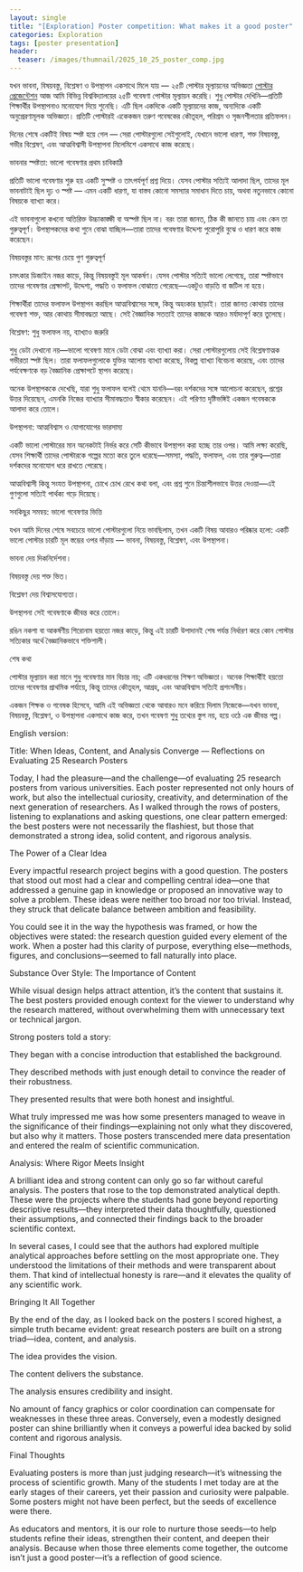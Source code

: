 ```yaml
---
layout: single
title: "[Exploration] Poster competition: What makes it a good poster"
categories: Exploration
tags: [poster presentation]
header:
  teaser: /images/thumnail/2025_10_25_poster_comp.jpg
---
```


যখন ভাবনা, বিষয়বস্তু, বিশ্লেষণ ও উপস্থাপন একসাথে মিলে যায় — ২৫টি পোস্টার মূল্যায়নের অভিজ্ঞতা
[পোস্টার প্রেজেন্টেশন]("/images/thumnail/2025_10_25_poster_comp.jpg")
আজ আমি বিভিন্ন বিশ্ববিদ্যালয়ের ২৫টি গবেষণা পোস্টার মূল্যায়ন করেছি। শুধু পোস্টার দেখিনি—প্রতিটি শিক্ষার্থীর উপস্থাপনাও মনোযোগ দিয়ে শুনেছি। এটি ছিল একদিকে একটি মূল্যায়নের কাজ, অন্যদিকে একটি অনুপ্রেরণামূলক অভিজ্ঞতা। প্রতিটি পোস্টারই একেকজন তরুণ গবেষকের কৌতূহল, পরিশ্রম ও সৃজনশীলতার প্রতিফলন।

দিনের শেষে একটিই বিষয় স্পষ্ট হয়ে গেল — সেরা পোস্টারগুলো সেইগুলোই, যেখানে ভালো ধারণা, শক্ত বিষয়বস্তু, গভীর বিশ্লেষণ, এবং আত্মবিশ্বাসী উপস্থাপনা মিলেমিশে একসাথে কাজ করেছে।

ভাবনার স্পষ্টতা: ভালো গবেষণার প্রথম চাবিকাঠি

প্রতিটি ভালো গবেষণার শুরু হয় একটি সুস্পষ্ট ও তাৎপর্যপূর্ণ প্রশ্ন দিয়ে। যেসব পোস্টার সত্যিই আলাদা ছিল, তাদের মূল ভাবনাটাই ছিল দৃঢ় ও স্পষ্ট — এমন একটি ধারণা, যা বাস্তব কোনো সমস্যার সমাধান দিতে চায়, অথবা নতুনভাবে কোনো বিষয়কে ব্যাখ্যা করে।

এই ভাবনাগুলো কখনো অতিরিক্ত উচ্চাকাঙ্ক্ষী বা অস্পষ্ট ছিল না। বরং তারা জানত, ঠিক কী জানতে চায় এবং কেন তা গুরুত্বপূর্ণ। উপস্থাপকদের কথা শুনে বোঝা যাচ্ছিল—তারা তাদের গবেষণার উদ্দেশ্য পুরোপুরি বুঝে ও ধারণ করে কাজ করেছেন।

বিষয়বস্তুর মান: রূপের চেয়ে গুণ গুরুত্বপূর্ণ

চমৎকার ডিজাইন নজর কাড়ে, কিন্তু বিষয়বস্তুই মূল আকর্ষণ। যেসব পোস্টার সত্যিই ভালো লেগেছে, তারা স্পষ্টভাবে তাদের গবেষণার প্রেক্ষাপট, উদ্দেশ্য, পদ্ধতি ও ফলাফল বোঝাতে পেরেছে—একটুও বাড়তি বা জটিল না হয়ে।

শিক্ষার্থীরা তাদের ফলাফল উপস্থাপন করছিল আত্মবিশ্বাসের সঙ্গে, কিন্তু অহংকার ছাড়াই। তারা জানত কোথায় তাদের গবেষণা শক্ত, আর কোথায় সীমাবদ্ধতা আছে। সেই বৈজ্ঞানিক সততাই তাদের কাজকে আরও মর্যাদাপূর্ণ করে তুলেছে।

বিশ্লেষণ: শুধু ফলাফল নয়, ব্যাখ্যাও জরুরি

শুধু ডেটা দেখানো নয়—ভালো গবেষণা মানে ডেটা বোঝা এবং ব্যাখ্যা করা। সেরা পোস্টারগুলোয় সেই বিশ্লেষণাত্মক গভীরতা স্পষ্ট ছিল। তারা ফলাফলগুলোকে যুক্তির আলোয় ব্যাখ্যা করেছে, বিকল্প ব্যাখ্যা বিবেচনা করেছে, এবং তাদের পর্যবেক্ষণকে বড় বৈজ্ঞানিক প্রেক্ষাপটে স্থাপন করেছে।

অনেক উপস্থাপককে দেখেছি, যারা শুধু ফলাফল বলেই থেমে যাননি—বরং দর্শকদের সঙ্গে আলোচনা করেছেন, প্রশ্নের উত্তর দিয়েছেন, এমনকি নিজের ব্যাখ্যার সীমাবদ্ধতাও স্বীকার করেছেন। এই পরিণত দৃষ্টিভঙ্গিই একজন গবেষককে আলাদা করে তোলে।

উপস্থাপনা: আত্মবিশ্বাস ও যোগাযোগের ভারসাম্য

একটি ভালো পোস্টারের মান অনেকটাই নির্ভর করে সেটি কীভাবে উপস্থাপন করা হচ্ছে তার ওপর। আমি লক্ষ্য করেছি, যেসব শিক্ষার্থী তাদের পোস্টারকে গল্পের মতো করে তুলে ধরেছে—সমস্যা, পদ্ধতি, ফলাফল, এবং তার গুরুত্ব—তারা দর্শকদের মনোযোগ ধরে রাখতে পেরেছে।

আত্মবিশ্বাসী কিন্তু সংযত উপস্থাপনা, চোখে চোখ রেখে কথা বলা, এবং প্রশ্ন শুনে চিন্তাশীলভাবে উত্তর দেওয়া—এই গুণগুলো সত্যিই পার্থক্য গড়ে দিয়েছে।

সবকিছুর সমন্বয়: ভালো গবেষণার ভিত্তি

যখন আমি দিনের শেষে সবচেয়ে ভালো পোস্টারগুলো নিয়ে ভাবছিলাম, তখন একটি বিষয় আবারও পরিষ্কার হলো: একটি ভালো পোস্টার চারটি মূল স্তম্ভের ওপর দাঁড়ায় — ভাবনা, বিষয়বস্তু, বিশ্লেষণ, এবং উপস্থাপনা।

ভাবনা দেয় দিকনির্দেশনা।

বিষয়বস্তু দেয় শক্ত ভিত।

বিশ্লেষণ দেয় বিশ্বাসযোগ্যতা।

উপস্থাপনা সেই গবেষণাকে জীবন্ত করে তোলে।

রঙিন নকশা বা আকর্ষণীয় শিরোনাম হয়তো নজর কাড়ে, কিন্তু এই চারটি উপাদানই শেষ পর্যন্ত নির্ধারণ করে কোন পোস্টার সত্যিকার অর্থে বৈজ্ঞানিকভাবে শক্তিশালী।

শেষ কথা

পোস্টার মূল্যায়ন করা মানে শুধু গবেষণার মান বিচার নয়; এটি একধরনের শিক্ষণ অভিজ্ঞতা। অনেক শিক্ষার্থীই হয়তো তাদের গবেষণার প্রাথমিক পর্যায়ে, কিন্তু তাদের কৌতূহল, আগ্রহ, এবং আত্মবিশ্বাস সত্যিই প্রশংসনীয়।

একজন শিক্ষক ও গবেষক হিসেবে, আমি এই অভিজ্ঞতা থেকে আবারও মনে করিয়ে দিলাম নিজেকে—যখন ভাবনা, বিষয়বস্তু, বিশ্লেষণ, ও উপস্থাপনা একসাথে কাজ করে, তখন গবেষণা শুধু তথ্যের স্তুপ নয়, হয়ে ওঠে এক জীবন্ত গল্প।

English version:

Title: When Ideas, Content, and Analysis Converge — Reflections on Evaluating 25 Research Posters

Today, I had the pleasure—and the challenge—of evaluating 25 research posters from various universities. Each poster represented not only hours of work, but also the intellectual curiosity, creativity, and determination of the next generation of researchers. As I walked through the rows of posters, listening to explanations and asking questions, one clear pattern emerged: the best posters were not necessarily the flashiest, but those that demonstrated a strong idea, solid content, and rigorous analysis.

The Power of a Clear Idea

Every impactful research project begins with a good question. The posters that stood out most had a clear and compelling central idea—one that addressed a genuine gap in knowledge or proposed an innovative way to solve a problem. These ideas were neither too broad nor too trivial. Instead, they struck that delicate balance between ambition and feasibility.

You could see it in the way the hypothesis was framed, or how the objectives were stated: the research question guided every element of the work. When a poster had this clarity of purpose, everything else—methods, figures, and conclusions—seemed to fall naturally into place.

Substance Over Style: The Importance of Content

While visual design helps attract attention, it’s the content that sustains it. The best posters provided enough context for the viewer to understand why the research mattered, without overwhelming them with unnecessary text or technical jargon.

Strong posters told a story:

They began with a concise introduction that established the background.

They described methods with just enough detail to convince the reader of their robustness.

They presented results that were both honest and insightful.

What truly impressed me was how some presenters managed to weave in the significance of their findings—explaining not only what they discovered, but also why it matters. Those posters transcended mere data presentation and entered the realm of scientific communication.

Analysis: Where Rigor Meets Insight

A brilliant idea and strong content can only go so far without careful analysis. The posters that rose to the top demonstrated analytical depth. These were the projects where the students had gone beyond reporting descriptive results—they interpreted their data thoughtfully, questioned their assumptions, and connected their findings back to the broader scientific context.

In several cases, I could see that the authors had explored multiple analytical approaches before settling on the most appropriate one. They understood the limitations of their methods and were transparent about them. That kind of intellectual honesty is rare—and it elevates the quality of any scientific work.

Bringing It All Together

By the end of the day, as I looked back on the posters I scored highest, a simple truth became evident: great research posters are built on a strong triad—idea, content, and analysis.

The idea provides the vision.

The content delivers the substance.

The analysis ensures credibility and insight.

No amount of fancy graphics or color coordination can compensate for weaknesses in these three areas. Conversely, even a modestly designed poster can shine brilliantly when it conveys a powerful idea backed by solid content and rigorous analysis.

Final Thoughts

Evaluating posters is more than just judging research—it’s witnessing the process of scientific growth. Many of the students I met today are at the early stages of their careers, yet their passion and curiosity were palpable. Some posters might not have been perfect, but the seeds of excellence were there.

As educators and mentors, it is our role to nurture those seeds—to help students refine their ideas, strengthen their content, and deepen their analysis. Because when those three elements come together, the outcome isn’t just a good poster—it’s a reflection of good science.